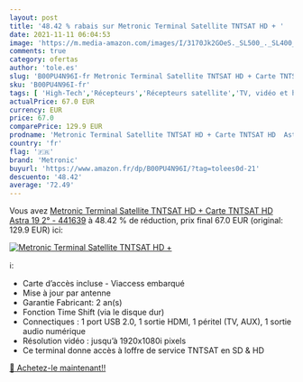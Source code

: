 ```yaml
---
layout: post
title: '48.42 % rabais sur Metronic Terminal Satellite TNTSAT HD + '
date: 2021-11-11 06:04:53
image: 'https://m.media-amazon.com/images/I/3170Jk2GOeS._SL500_._SL400_.jpg'
comments: true
category: ofertas
author: 'tole.es'
slug: 'B00PU4N96I-fr Metronic Terminal Satellite TNTSAT HD + Carte TNTSAT HD...'
sku: 'B00PU4N96I-fr'
tags: [ 'High-Tech','Récepteurs','Récepteurs satellite','TV, vidéo et home cinéma','metronic', ]
actualPrice: 67.0 EUR
currency: EUR
price: 67.0
comparePrice: 129.9 EUR
prodname: 'Metronic Terminal Satellite TNTSAT HD + Carte TNTSAT HD  Astra 19 2°  - 441639'
country: 'fr'
flag: '🇫🇷'
brand: 'Metronic'
buyurl: 'https://www.amazon.fr/dp/B00PU4N96I/?tag=tolees0d-21'
descuento: '48.42'
average: '72.49'
---
```


Vous avez [Metronic Terminal Satellite TNTSAT HD + Carte TNTSAT HD  Astra 19 2°  - 441639](https://www.amazon.fr/dp/B00PU4N96I/?tag=tolees0d-21)  à  48.42 % de réduction, prix final  67.0 EUR (original: 129.9 EUR) ici:

[![Metronic Terminal Satellite TNTSAT HD + ](https://m.media-amazon.com/images/I/3170Jk2GOeS._SL500_._SL400_.jpg)](https://www.amazon.fr/dp/B00PU4N96I/?tag=tolees0d-21)

ℹ️:

- Carte d’accès incluse - Viaccess embarqué
- Mise à jour par antenne
- Garantie Fabricant: 2 an(s)
- Fonction Time Shift (via le disque dur)
- Connectiques : 1 port USB 2.0, 1 sortie HDMI, 1 péritel (TV, AUX), 1 sortie audio numérique
- Résolution vidéo : jusqu’à 1920x1080i pixels
- Ce terminal donne accès à loffre de service TNTSAT en SD & HD

[🛒 Achetez-le maintenant!!](https://www.amazon.fr/dp/B00PU4N96I/?tag=tolees0d-21)
